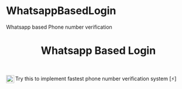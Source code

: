 # WhatsappBasedLogin
Whatsapp based Phone number verification
<h1 align="center">Whatsapp Based Login</h1></br>

<p align="left">
<img align="left" alt="Whatsapp" width="22px" src="https://upload.wikimedia.org/wikipedia/commons/thumb/6/6b/WhatsApp.svg/512px-WhatsApp.svg.png" />
  Try this to implement fastest phone number verification system [⚡]
</p>
